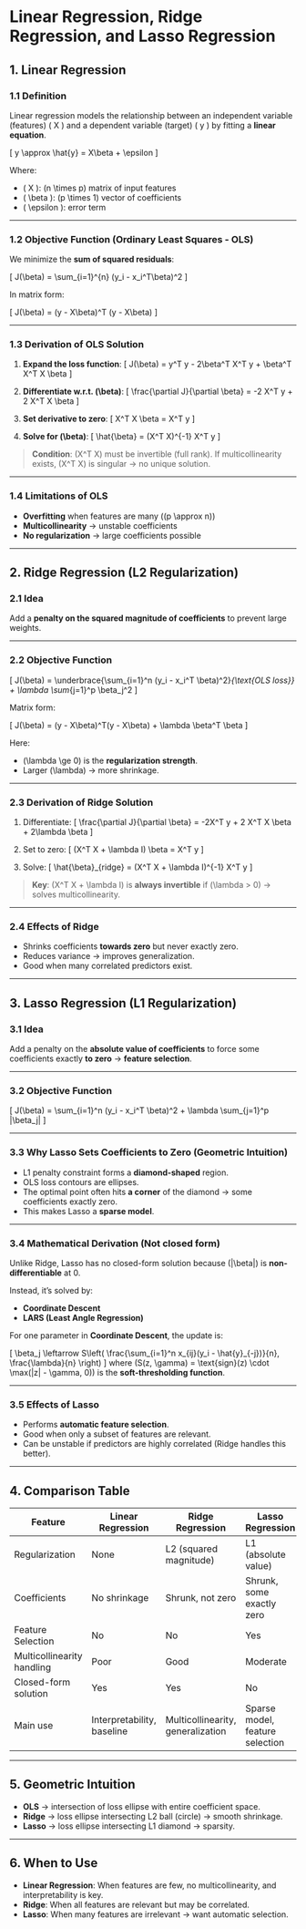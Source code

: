 
# Linear Regression, Ridge Regression, and Lasso Regression

## 1. Linear Regression

### 1.1 Definition
Linear regression models the relationship between an independent variable (features) \( X \) and a dependent variable (target) \( y \) by fitting a **linear equation**.

\[
y \approx \hat{y} = X\beta + \epsilon
\]

Where:
- \( X \): \(n \times p\) matrix of input features
- \( \beta \): \(p \times 1\) vector of coefficients
- \( \epsilon \): error term

---

### 1.2 Objective Function (Ordinary Least Squares - OLS)

We minimize the **sum of squared residuals**:

\[
J(\beta) = \sum_{i=1}^{n} (y_i - x_i^T\beta)^2
\]

In matrix form:

\[
J(\beta) = (y - X\beta)^T (y - X\beta)
\]

---

### 1.3 Derivation of OLS Solution

1. **Expand the loss function**:
\[
J(\beta) = y^T y - 2\beta^T X^T y + \beta^T X^T X \beta
\]

2. **Differentiate w.r.t. \(\beta\)**:
\[
\frac{\partial J}{\partial \beta} = -2 X^T y + 2 X^T X \beta
\]

3. **Set derivative to zero**:
\[
X^T X \beta = X^T y
\]

4. **Solve for \(\beta\)**:
\[
\hat{\beta} = (X^T X)^{-1} X^T y
\]

> **Condition**: \(X^T X\) must be invertible (full rank). If multicollinearity exists, \(X^T X\) is singular → no unique solution.

---

### 1.4 Limitations of OLS
- **Overfitting** when features are many (\(p \approx n\))
- **Multicollinearity** → unstable coefficients
- **No regularization** → large coefficients possible

---

## 2. Ridge Regression (L2 Regularization)

### 2.1 Idea
Add a **penalty on the squared magnitude of coefficients** to prevent large weights.

---

### 2.2 Objective Function

\[
J(\beta) = \underbrace{\sum_{i=1}^n (y_i - x_i^T \beta)^2}_{\text{OLS loss}} + \lambda \sum_{j=1}^p \beta_j^2
\]

Matrix form:

\[
J(\beta) = (y - X\beta)^T(y - X\beta) + \lambda \beta^T \beta
\]

Here:
- \(\lambda \ge 0\) is the **regularization strength**.
- Larger \(\lambda\) → more shrinkage.

---

### 2.3 Derivation of Ridge Solution

1. Differentiate:
\[
\frac{\partial J}{\partial \beta} = -2X^T y + 2 X^T X \beta + 2\lambda \beta
\]

2. Set to zero:
\[
(X^T X + \lambda I) \beta = X^T y
\]

3. Solve:
\[
\hat{\beta}_{ridge} = (X^T X + \lambda I)^{-1} X^T y
\]

> **Key**: \(X^T X + \lambda I\) is **always invertible** if \(\lambda > 0\) → solves multicollinearity.

---

### 2.4 Effects of Ridge
- Shrinks coefficients **towards zero** but never exactly zero.
- Reduces variance → improves generalization.
- Good when many correlated predictors exist.

---

## 3. Lasso Regression (L1 Regularization)

### 3.1 Idea
Add a penalty on the **absolute value of coefficients** to force some coefficients exactly **to zero** → **feature selection**.

---

### 3.2 Objective Function

\[
J(\beta) = \sum_{i=1}^n (y_i - x_i^T \beta)^2 + \lambda \sum_{j=1}^p |\beta_j|
\]

---

### 3.3 Why Lasso Sets Coefficients to Zero (Geometric Intuition)

- L1 penalty constraint forms a **diamond-shaped** region.
- OLS loss contours are ellipses.
- The optimal point often hits **a corner** of the diamond → some coefficients exactly zero.
- This makes Lasso a **sparse model**.

---

### 3.4 Mathematical Derivation (Not closed form)

Unlike Ridge, Lasso has no closed-form solution because \(|\beta|\) is **non-differentiable** at 0.

Instead, it’s solved by:
- **Coordinate Descent**
- **LARS (Least Angle Regression)**

For one parameter in **Coordinate Descent**, the update is:

\[
\beta_j \leftarrow S\left( \frac{\sum_{i=1}^n x_{ij}(y_i - \hat{y}_{-j})}{n}, \frac{\lambda}{n} \right)
\]
where \(S(z, \gamma) = \text{sign}(z) \cdot \max(|z| - \gamma, 0)\) is the **soft-thresholding function**.

---

### 3.5 Effects of Lasso
- Performs **automatic feature selection**.
- Good when only a subset of features are relevant.
- Can be unstable if predictors are highly correlated (Ridge handles this better).

---

## 4. Comparison Table

| Feature | Linear Regression | Ridge Regression | Lasso Regression |
|---------|-------------------|------------------|------------------|
| Regularization | None | L2 (squared magnitude) | L1 (absolute value) |
| Coefficients | No shrinkage | Shrunk, not zero | Shrunk, some exactly zero |
| Feature Selection | No | No | Yes |
| Multicollinearity handling | Poor | Good | Moderate |
| Closed-form solution | Yes | Yes | No |
| Main use | Interpretability, baseline | Multicollinearity, generalization | Sparse model, feature selection |

---

## 5. Geometric Intuition

- **OLS** → intersection of loss ellipse with entire coefficient space.
- **Ridge** → loss ellipse intersecting L2 ball (circle) → smooth shrinkage.
- **Lasso** → loss ellipse intersecting L1 diamond → sparsity.

---

## 6. When to Use
- **Linear Regression**: When features are few, no multicollinearity, and interpretability is key.
- **Ridge**: When all features are relevant but may be correlated.
- **Lasso**: When many features are irrelevant → want automatic selection.
